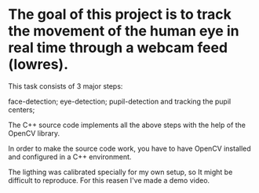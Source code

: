 # The goal of this project is to track the movement of the human eye in real time through a webcam feed (lowres).

This task consists of 3 major steps:
  
  face-detection;
  eye-detection;
  pupil-detection and tracking the pupil centers;
  
The C++ source code implements all the above steps with the help of the OpenCV library.

In order to make the source code work, you have to have OpenCV installed and configured in a C++ environment.

The ligthing was calibrated specially for my own setup, so It might be difficult to reproduce. For this reasen I've made a demo video.




